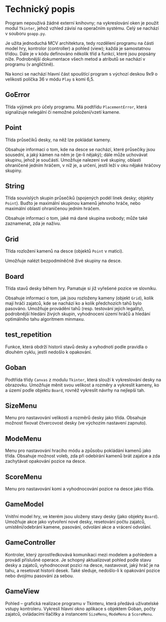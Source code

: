# Technický popis

Program nepoužívá žádné externí knihovny;
na vykreslování oken je použit modul `Tkinter`,
jehož vzhled závisí na operačním systému.
Celý se nachází v souboru `goapp.py`.

Je užita jednoduchá MCV architektura, tedy rozdělení programu na části
model hry, kontrolor (controller) a pohled (view); každá je samostatnou třídou.
Dále je v kódu definováno několik tříd a funkcí, které jsou popsány níže.
Podrobnější dokumentace všech metod a atributů se nachází v programu (v angličtině).

Na konci se nachází hlavní část spouštící program
s výchozí deskou 9x9 o velikosti políčka 36 v módu `Play` s komi 6,5.

## GoError

Třída výjimek pro účely programu. Má podtřídu
`PlacementError`, která signalizuje nelegální či nemožné položení/vzetí kamene.

## Point

Třída průsečíků desky, na něž lze pokládat kameny.

Obsahuje informaci o tom, kde na desce se nachází, které průsečíky jsou sousední,
a jaký kámen na něm je (je-li nějaký); dále může uchovávat skupinu, jehož je součástí.
Umožňuje nalezení své skupiny, oblasti ohraničené jedním hráčem, v níž je,
a určení, jestli leží v oku nějaké hráčovy skupiny.

## String

Třída souvislých skupin průsečíků (spojených podél linek desky; objekty `Point`).
Buďto je maximální skupinou kamenů jehnoho hráče, nebo
maximální oblastí ohraničenou jedním hráčem.

Obsahuje informaci o tom, jaké má dané skupina svobody; může také zaznamenat, zda je naživu.

## Grid

Třída rozložení kamenů na desce (objektů `Point` v matici).

Umožňuje nalézt bezpodmíněčně živé skupiny na desce.

## Board

Třída stavů desky během hry. Pamatuje si již vyřešené pozice ve slovníku.

Obsahuje informaci o tom, jak jsou rozloženy kameny (objekt `Grid`),
kolik mají hráči zajatců, kde se nachází ko a kolik předchozích tahů bylo pasováno.
Umožňuje provádění tahů (resp. testování jejich legality), podrobnější hledání živých skupin,
vyhodnocení území hráčů a hledání optimálního tahu algoritmem minmaxu.

## test_repetition

Funkce, která obdrží historii stavů desky a vyhodnotí podle pravidla o dlouhém cyklu,
jestli nedošlo k opakování.

## Goban

Podtřída třídy `Canvas` z modulu `Tkinter`, která slouží k vykreslování desky na obrazovku.
Umožňuje měnit svou velikost a rozměry a vykreslit kameny, ko a území podle objektu `Board`,
rovněž vykreslit návrhy na nejlepší tah.

## SizeMenu

Menu pro nastavování velikosti a rozměrů desky jako třída.
Obsahuje možnost fixovat čtvercovost desky (ve výchozím nastavení zapnuto).

## ModeMenu

Menu pro nastavování hracího módu a způsobu pokládání kamenů jako třída.
Obsahuje možnost voleb, zda při odebírání kamenů brát zajatce
a zda zachytávat opakování pozice na desce.

## ScoreMenu

Menu pro nastavování komi a vyhodnocování pozice na desce jako třída.

## GameModel

Vnitřní model hry, ve kterém jsou uloženy stavy desky (jako objekty `Board`).
Umožňuje akce jako vytvoření nové desky, resetování počtu zajatců,
umístění/odebrání kamene, pasování, odvolání akce a vrácení odvolání.

## GameController

Kontroler, který zprostředkovává komunikaci mezi modelem a pohledem a provádí příslušné operace.
Je schopný aktualizovat pohled podle stavu desky a zajatců, vyhodnocovat pozici na desce,
nastavovat, jaký hráč je na tahu, a resetovat historii desek.
Také sleduje, nedošlo-li k opakování pozice nebo dvojímu pasování za sebou.

## GameView

Pohled – grafická realizace programu v Tkinteru, která předává uživatelské vstupy kontroleru.
Vykreslí hlavní okno aplikace s objektem Goban, počty zajatců, ovládacími tlačítky
a instancemi `SizeMenu`, `ModeMenu` a `ScoreMenu`.
